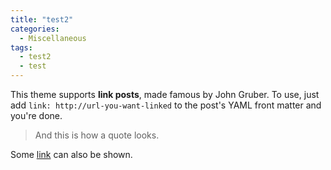 ```yaml
---
title: "test2"
categories:
  - Miscellaneous
tags:
  - test2
  - test
---
```


This theme supports **link posts**, made famous by John Gruber. To use, just add `link: http://url-you-want-linked` to the post's YAML front matter and you're done.

> And this is how a quote looks.

Some [link](#) can also be shown.